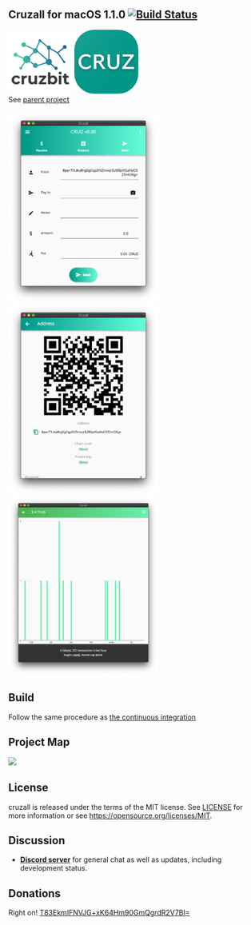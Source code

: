 ## Cruzall for macOS 1.1.0 [![Build Status](https://travis-ci.org/GreenAppers/cruzall-macos.svg?branch=master)](https://travis-ci.org/GreenAppers/cruzall-macos)
<img width=128 src="assets/en/cruzbit.png" /> <img src="assets/en/icon.png" /><br/> See [parent project](https://github.com/GreenAppers/cruzall)
<br/><br/><img width=300 src="assets/en/screenshot1.png" /> <img width=300 src="assets/en/screenshot2.png" /> <img width=300 src="assets/en/screenshot3.png" />

## Build
Follow the same procedure as [the continuous integration](https://github.com/GreenAppers/cruzall-macos/blob/master/.travis.yml)

## Project Map
<img src="https://www.greenappers.com/cruzawl/diagram.svg" />

## License

cruzall is released under the terms of the MIT license. See [LICENSE](https://github.com/GreenAppers/cruzall-macos/blob/master/LICENSE) for more information or see https://opensource.org/licenses/MIT.

## Discussion

* **[Discord server](https://discord.gg/MRrEHYw)** for general chat as well as updates, including development status.

## Donations

Right on!  [T83EkmIFNVJG+xK64Hm90GmQgrdR2V7BI=](https://www.cruzbase.com/#/address/RWEgB+NQs/T83EkmIFNVJG+xK64Hm90GmQgrdR2V7BI=)

